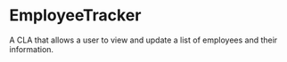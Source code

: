 # EmployeeTracker
A CLA that allows a user to view and update a list of employees and their information.
